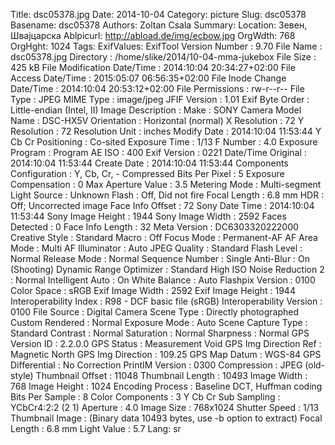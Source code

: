 Title: dsc05378.jpg
Date: 2014-10-04
Category: picture
Slug: dsc05378
Basename: dsc05378
Authors: Zoltan Csala
Summary:
Location: Зевен, Швајцарска
Ablpicurl: http://abload.de/img/ecbow.jpg
OrgWdth: 768
OrgHght: 1024
Tags:
ExifValues: ExifTool Version Number : 9.70
            File Name : dsc05378.jpg
            Directory : /home/slike/2014/10-04-mma-jukebox
            File Size : 425 kB
            File Modification Date/Time : 2014:10:04 20:34:27+02:00
            File Access Date/Time : 2015:05:07 06:56:35+02:00
            File Inode Change Date/Time : 2014:10:04 20:53:12+02:00
            File Permissions : rw-r--r--
            File Type : JPEG
            MIME Type : image/jpeg
            JFIF Version : 1.01
            Exif Byte Order : Little-endian (Intel, II)
            Image Description :
            Make : SONY
            Camera Model Name : DSC-HX5V
            Orientation : Horizontal (normal)
            X Resolution : 72
            Y Resolution : 72
            Resolution Unit : inches
            Modify Date : 2014:10:04 11:53:44
            Y Cb Cr Positioning : Co-sited
            Exposure Time : 1/13
            F Number : 4.0
            Exposure Program : Program AE
            ISO : 400
            Exif Version : 0221
            Date/Time Original : 2014:10:04 11:53:44
            Create Date : 2014:10:04 11:53:44
            Components Configuration : Y, Cb, Cr, -
            Compressed Bits Per Pixel : 5
            Exposure Compensation : 0
            Max Aperture Value : 3.5
            Metering Mode : Multi-segment
            Light Source : Unknown
            Flash : Off, Did not fire
            Focal Length : 6.8 mm
            HDR : Off; Uncorrected image
            Face Info Offset : 72
            Sony Date Time : 2014:10:04 11:53:44
            Sony Image Height : 1944
            Sony Image Width : 2592
            Faces Detected : 0
            Face Info Length : 32
            Meta Version : DC6303320222000
            Creative Style : Standard
            Macro : Off
            Focus Mode : Permanent-AF
            AF Area Mode : Multi
            AF Illuminator : Auto
            JPEG Quality : Standard
            Flash Level : Normal
            Release Mode : Normal
            Sequence Number : Single
            Anti-Blur : On (Shooting)
            Dynamic Range Optimizer : Standard
            High ISO Noise Reduction 2 : Normal
            Intelligent Auto : On
            White Balance : Auto
            Flashpix Version : 0100
            Color Space : sRGB
            Exif Image Width : 2592
            Exif Image Height : 1944
            Interoperability Index : R98 - DCF basic file (sRGB)
            Interoperability Version : 0100
            File Source : Digital Camera
            Scene Type : Directly photographed
            Custom Rendered : Normal
            Exposure Mode : Auto
            Scene Capture Type : Standard
            Contrast : Normal
            Saturation : Normal
            Sharpness : Normal
            GPS Version ID : 2.2.0.0
            GPS Status : Measurement Void
            GPS Img Direction Ref : Magnetic North
            GPS Img Direction : 109.25
            GPS Map Datum : WGS-84
            GPS Differential : No Correction
            PrintIM Version : 0300
            Compression : JPEG (old-style)
            Thumbnail Offset : 11048
            Thumbnail Length : 10493
            Image Width : 768
            Image Height : 1024
            Encoding Process : Baseline DCT, Huffman coding
            Bits Per Sample : 8
            Color Components : 3
            Y Cb Cr Sub Sampling : YCbCr4:2:2 (2 1)
            Aperture : 4.0
            Image Size : 768x1024
            Shutter Speed : 1/13
            Thumbnail Image : (Binary data 10493 bytes, use -b option to extract)
            Focal Length : 6.8 mm
            Light Value : 5.7
Lang: sr

